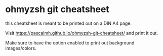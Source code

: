 # ohmyzsh git cheatsheet

this cheatsheet is meant to be printed out on a DIN A4 page.

Visit https://pascalmh.github.io/ohmyzsh-git-cheatsheet/ and print it out. 

Make sure to have the option enabled to print out background images/colors.
